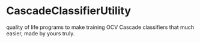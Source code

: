 # CascadeClassifierUtility
quality of life programs to make training OCV Cascade classifiers that much easier, made by yours truly.
